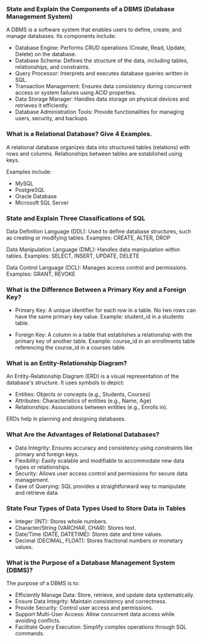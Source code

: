 ### State and Explain the Components of a DBMS (Database Management System)

A DBMS is a software system that enables users to define, create, and manage databases. Its components include:

- Database Engine: Performs CRUD operations (Create, Read, Update, Delete) on the database.
- Database Schema: Defines the structure of the data, including tables, relationships, and constraints.
- Query Processor: Interprets and executes database queries written in SQL.
- Transaction Management: Ensures data consistency during concurrent access or system failures using ACID properties.
- Data Storage Manager: Handles data storage on physical devices and retrieves it efficiently.
- Database Administration Tools: Provide functionalities for managing users, security, and backups.

### What is a Relational Database? Give 4 Examples.

A relational database organizes data into structured tables (relations) with rows and columns. Relationships between tables are established using keys.

Examples include:

- MySQL
- PostgreSQL
- Oracle Database
- Microsoft SQL Server

### State and Explain Three Classifications of SQL

Data Definition Language (DDL): Used to define database structures, such as creating or modifying tables.
Examples: CREATE, ALTER, DROP

Data Manipulation Language (DML): Handles data manipulation within tables.
Examples: SELECT, INSERT, UPDATE, DELETE

Data Control Language (DCL): Manages access control and permissions.
Examples: GRANT, REVOKE

### What is the Difference Between a Primary Key and a Foreign Key?

- Primary Key: A unique identifier for each row in a table. No two rows can have the same primary key value. Example: student_id in a students table.

- Foreign Key: A column in a table that establishes a relationship with the primary key of another table. Example: course_id in an enrollments table referencing the course_id in a courses table.


### What is an Entity-Relationship Diagram?

An Entity-Relationship Diagram (ERD) is a visual representation of the database's structure. It uses symbols to depict:

- Entities: Objects or concepts (e.g., Students, Courses)
- Attributes: Characteristics of entities (e.g., Name, Age)
- Relationships: Associations between entities (e.g., Enrolls in).

ERDs help in planning and designing databases.

###  What Are the Advantages of Relational Databases?

- Data Integrity: Ensures accuracy and consistency using constraints like primary and foreign keys.
- Flexibility: Easily scalable and modifiable to accommodate new data types or relationships.
- Security: Allows user access control and permissions for secure data management.
- Ease of Querying: SQL provides a straightforward way to manipulate and retrieve data.

### State Four Types of Data Types Used to Store Data in Tables

- Integer (INT): Stores whole numbers.
- Character/String (VARCHAR, CHAR): Stores text.
- Date/Time (DATE, DATETIME): Stores date and time values.
- Decimal (DECIMAL, FLOAT): Stores fractional numbers or monetary values.

### What is the Purpose of a Database Management System (DBMS)?

The purpose of a DBMS is to:

- Efficiently Manage Data: Store, retrieve, and update data systematically.
- Ensure Data Integrity: Maintain consistency and correctness.
- Provide Security: Control user access and permissions.
- Support Multi-User Access: Allow concurrent data access while avoiding conflicts.
- Facilitate Query Execution: Simplify complex operations through SQL commands.

